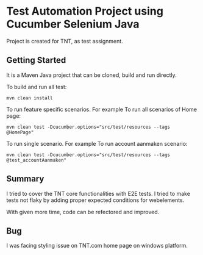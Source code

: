# Test Automation Project using Cucumber Selenium Java

Project is created for TNT, as test assignment.


## Getting Started

It is a Maven Java project that can be cloned, build and run directly.

To build and run all test: 
```$xslt
mvn clean install
```
To run feature specific scenarios. For example To run all scenarios of Home page:
```$xslt
mvn clean test -Dcucumber.options="src/test/resources --tags @HomePage"
``` 

To run single scenario. For example To run account aanmaken scenario:
```$xslt
mvn clean test -Dcucumber.options="src/test/resources --tags @test_accountAanmaken"
``` 

## Summary

I tried to cover the TNT core functionalities with E2E tests. 
I tried to make tests not flaky by adding proper expected conditions for webelements.

With given more time, code can be refectored and improved.

## Bug
I was facing styling issue on TNT.com home page on windows platform.


